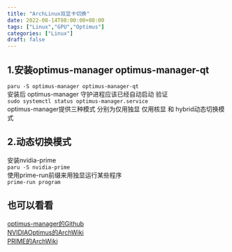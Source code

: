 ```yaml
---
title: "ArchLinux双显卡切换"
date: 2022-08-14T08:00:00+08:00
tags: ["Linux","GPU","Optimus"]
categories: ["Linux"]
draft: false
---
```


## 1.安装optimus-manager optimus-manager-qt

`paru -S optimus-manager optimus-manager-qt`  
安装后 optimus-manager 守护进程应该已经自动启动 验证  
`sudo systemctl status optimus-manager.service`  
optimus-manager提供三种模式 分别为仅用独显 仅用核显 和 hybrid动态切换模式

## 2.动态切换模式

安装nvidia-prime  
`paru -S nvidia-prime`  
使用prime-run前缀来用独显运行某些程序  
`prime-run program`

## 也可以看看

[optimus-manager的Github](https://github.com/Askannz/optimus-manager)  
[NVIDIAOptimus的ArchWiki](https://wiki.archlinux.org/title/NVIDIA_Optimus)  
[PRIME的ArchWiki](https://wiki.archlinux.org/title/PRIME)